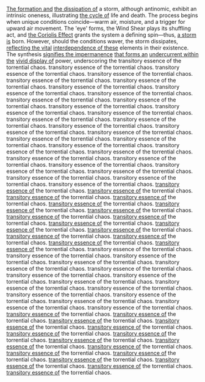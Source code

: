 
[The formation and](1/1/3/3/1/2/3/.Formation) [the dissipation of](1/3/2/3/3/_Formation-Dissipation) a storm, although antinomic, exhibit an intrinsic oneness, illustrating [the cycle of](1/2/1/3/1/3/1/1/2/.Cycle) life and death. The process begins when unique conditions coincide—warm air, moisture, and a trigger for upward air movement. The 'eye' forms, the Wind Shear plays its shuffling act, and [the Coriolis Effect](1/3/2/3/3/3/.Coriolis%20Effect) grants the system a defining spin—thus, [a storm is](1/3/2/3/3/.Cyclones) born. However, should the conditions waver, the storm dissipates, [reflecting the vital](3/3/2/2/2/1/3/.Rebirth%20and%20Renewal) [interdependence of these](1/1/3/1/2/3/3/.Interconnectedness) elements in their existence. The synthesis [signifies the impermanence](3/3/3/_Manifestation-Transformation) [that forms an](3/1/1/2/3/3/2/1/2/.Square%20Shape) [undercurrent within the](3/1/3/3/2/1/_Overproduction-Underproduction) [vivid display of](3/3/2/1/1/2/1/.Warm%20Colors) power, underscoring the transitory essence of the torrential chaos. transitory essence of the torrential chaos. transitory essence of the torrential chaos. transitory essence of the torrential chaos. transitory essence of the torrential chaos. transitory essence of the torrential chaos. transitory essence of the torrential chaos. transitory essence of the torrential chaos. transitory essence of the torrential chaos. transitory essence of the torrential chaos. transitory essence of the torrential chaos. transitory essence of the torrential chaos. transitory essence of the torrential chaos. transitory essence of the torrential chaos. transitory essence of the torrential chaos. transitory essence of the torrential chaos. transitory essence of the torrential chaos. transitory essence of the torrential chaos. transitory essence of the torrential chaos. transitory essence of the torrential chaos. transitory essence of the torrential chaos. transitory essence of the torrential chaos. transitory essence of the torrential chaos. transitory essence of the torrential chaos. transitory essence of the torrential chaos. transitory essence of the torrential chaos. transitory essence of the torrential chaos. transitory essence of the torrential chaos. transitory essence of the torrential chaos. transitory essence of the torrential chaos. transitory essence of the torrential chaos. transitory essence of the torrential chaos. [transitory essence of](1/1/1/3/3/.Sublation) the torrential chaos. [transitory essence of](1/1/1/3/3/.Sublation) the torrential chaos. [transitory essence of](1/1/1/3/3/.Sublation) the torrential chaos. [transitory essence of](1/1/1/3/3/.Sublation) the torrential chaos. [transitory essence of](1/1/1/3/3/.Sublation) the torrential chaos. [transitory essence of](1/1/1/3/3/.Sublation) the torrential chaos. [transitory essence of](1/1/1/3/3/.Sublation) the torrential chaos. [transitory essence of](1/1/1/3/3/.Sublation) the torrential chaos. [transitory essence of](1/1/1/3/3/.Sublation) the torrential chaos. [transitory essence of](1/1/1/3/3/.Sublation) the torrential chaos. [transitory essence of](1/1/1/3/3/.Sublation) the torrential chaos. [transitory essence of](1/1/1/3/3/.Sublation) the torrential chaos. [transitory essence of](1/1/1/3/3/.Sublation) the torrential chaos. [transitory essence of](1/1/1/3/3/.Sublation) the torrential chaos. [transitory essence of](1/1/1/3/3/.Sublation) the torrential chaos. [transitory essence of](1/1/1/3/3/.Sublation) the torrential chaos. transitory essence of the torrential chaos. transitory essence of the torrential chaos. transitory essence of the torrential chaos. transitory essence of the torrential chaos. transitory essence of the torrential chaos. transitory essence of the torrential chaos. transitory essence of the torrential chaos. transitory essence of the torrential chaos. transitory essence of the torrential chaos. transitory essence of the torrential chaos. transitory essence of the torrential chaos. transitory essence of the torrential chaos. transitory essence of the torrential chaos. transitory essence of the torrential chaos. transitory essence of the torrential chaos. transitory essence of the torrential chaos. [transitory essence of](1/1/1/3/3/.Sublation) the torrential chaos. [transitory essence of](1/1/1/3/3/.Sublation) the torrential chaos. [transitory essence of](1/1/1/3/3/.Sublation) the torrential chaos. [transitory essence of](1/1/1/3/3/.Sublation) the torrential chaos. [transitory essence of](1/1/1/3/3/.Sublation) the torrential chaos. [transitory essence of](1/1/1/3/3/.Sublation) the torrential chaos. [transitory essence of](1/1/1/3/3/.Sublation) the torrential chaos. [transitory essence of](1/1/1/3/3/.Sublation) the torrential chaos. [transitory essence of](1/1/1/3/3/.Sublation) the torrential chaos. [transitory essence of](1/1/1/3/3/.Sublation) the torrential chaos. [transitory essence of](1/1/1/3/3/.Sublation) the torrential chaos. [transitory essence of](1/1/1/3/3/.Sublation) the torrential chaos. [transitory essence of](1/1/1/3/3/.Sublation) the torrential chaos. [transitory essence of](1/1/1/3/3/.Sublation) the torrential chaos. [transitory essence of](1/1/1/3/3/.Sublation) the torrential chaos. [transitory essence of](1/1/1/3/3/.Sublation) the torrential chaos.

